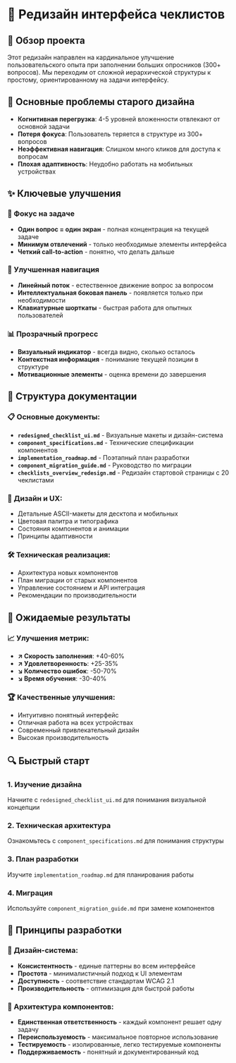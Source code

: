 # 🎨 Редизайн интерфейса чеклистов

## 📖 Обзор проекта

Этот редизайн направлен на кардинальное улучшение пользовательского опыта при заполнении больших опросников (300+ вопросов). Мы переходим от сложной иерархической структуры к простому, ориентированному на задачи интерфейсу.

## 🎯 Основные проблемы старого дизайна

- **Когнитивная перегрузка**: 4-5 уровней вложенности отвлекают от основной задачи
- **Потеря фокуса**: Пользователь теряется в структуре из 300+ вопросов  
- **Неэффективная навигация**: Слишком много кликов для доступа к вопросам
- **Плохая адаптивность**: Неудобно работать на мобильных устройствах

## ✨ Ключевые улучшения

### 🎯 Фокус на задаче
- **Один вопрос = один экран** - полная концентрация на текущей задаче
- **Минимум отвлечений** - только необходимые элементы интерфейса
- **Четкий call-to-action** - понятно, что делать дальше

### 🧭 Улучшенная навигация
- **Линейный поток** - естественное движение вопрос за вопросом
- **Интеллектуальная боковая панель** - появляется только при необходимости
- **Клавиатурные шорткаты** - быстрая работа для опытных пользователей

### 📊 Прозрачный прогресс
- **Визуальный индикатор** - всегда видно, сколько осталось
- **Контекстная информация** - понимание текущей позиции в структуре
- **Мотивационные элементы** - оценка времени до завершения

## 📁 Структура документации

### 📋 Основные документы:
- **`redesigned_checklist_ui.md`** - Визуальные макеты и дизайн-система
- **`component_specifications.md`** - Технические спецификации компонентов
- **`implementation_roadmap.md`** - Поэтапный план разработки
- **`component_migration_guide.md`** - Руководство по миграции
- **`checklists_overview_redesign.md`** - Редизайн стартовой страницы с 20 чеклистами

### 🎨 Дизайн и UX:
- Детальные ASCII-макеты для десктопа и мобильных
- Цветовая палитра и типографика
- Состояния компонентов и анимации
- Принципы адаптивности

### 🛠️ Техническая реализация:
- Архитектура новых компонентов
- План миграции от старых компонентов
- Управление состоянием и API интеграция
- Рекомендации по производительности

## 🚀 Ожидаемые результаты

### 📈 Улучшения метрик:
- **↗️ Скорость заполнения**: +40-60%
- **↗️ Удовлетворенность**: +25-35%  
- **↘️ Количество ошибок**: -50-70%
- **↘️ Время обучения**: -30-40%

### 🏆 Качественные улучшения:
- Интуитивно понятный интерфейс
- Отличная работа на всех устройствах
- Современный привлекательный дизайн
- Высокая производительность

## 🔍 Быстрый старт

### 1. Изучение дизайна
Начните с `redesigned_checklist_ui.md` для понимания визуальной концепции

### 2. Техническая архитектура  
Ознакомьтесь с `component_specifications.md` для понимания структуры

### 3. План разработки
Изучите `implementation_roadmap.md` для планирования работы

### 4. Миграция
Используйте `component_migration_guide.md` при замене компонентов

## 🤝 Принципы разработки

### 📐 Дизайн-система:
- **Консистентность** - единые паттерны во всем интерфейсе
- **Простота** - минималистичный подход к UI элементам  
- **Доступность** - соответствие стандартам WCAG 2.1
- **Производительность** - оптимизация для быстрой работы

### 🧩 Архитектура компонентов:
- **Единственная ответственность** - каждый компонент решает одну задачу
- **Переиспользуемость** - максимальное повторное использование
- **Тестируемость** - изолированные, легко тестируемые компоненты
- **Поддерживаемость** - понятный и документированный код
